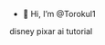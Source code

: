 - 👋 Hi, I’m @Torokul1
  
disney pixar ai tutorial
<!---
Torokul1/Torokul1 is a ✨ special ✨ repository because its `README.md` (this file) appears on your GitHub profile.
You can click the Preview link to take a look at your changes.
--->
